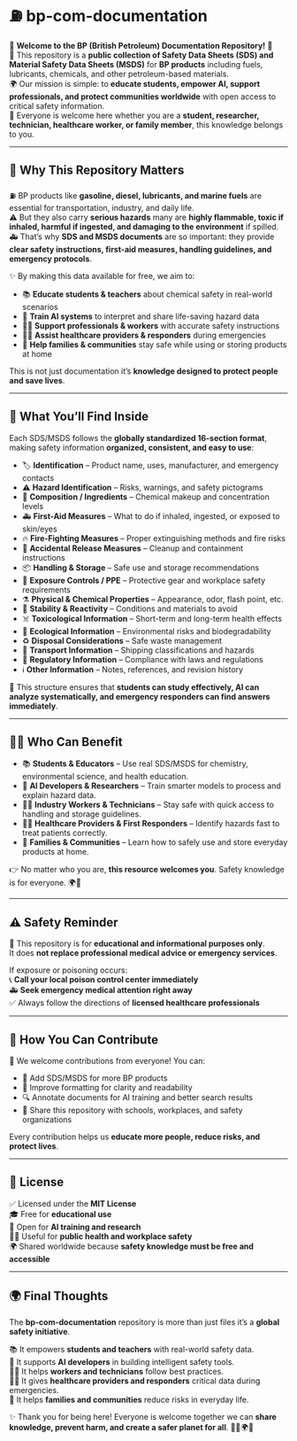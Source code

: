 # ⛽ bp-com-documentation

🎉 **Welcome to the BP (British Petroleum) Documentation Repository!** 🎉  
📘 This repository is a **public collection of Safety Data Sheets (SDS) and Material Safety Data Sheets (MSDS)** for **BP products** including fuels, lubricants, chemicals, and other petroleum-based materials.  
🌍 Our mission is simple: to **educate students, empower AI, support professionals, and protect communities worldwide** with open access to critical safety information.  
💙 Everyone is welcome here whether you are a **student, researcher, technician, healthcare worker, or family member**, this knowledge belongs to you.

---

## 🌟 Why This Repository Matters

⛽ BP products like **gasoline, diesel, lubricants, and marine fuels** are essential for transportation, industry, and daily life.  
⚠️ But they also carry **serious hazards** many are **highly flammable, toxic if inhaled, harmful if ingested, and damaging to the environment** if spilled.  
🚑 That’s why **SDS and MSDS documents** are so important: they provide **clear safety instructions, first-aid measures, handling guidelines, and emergency protocols**.

✨ By making this data available for free, we aim to:

- 📚 **Educate students & teachers** about chemical safety in real-world scenarios
- 🤖 **Train AI systems** to interpret and share life-saving hazard data
- 🧑‍🏭 **Support professionals & workers** with accurate safety instructions
- 🧑‍⚕️ **Assist healthcare providers & responders** during emergencies
- 🏡 **Help families & communities** stay safe while using or storing products at home

This is not just documentation it’s **knowledge designed to protect people and save lives**.

---

## 📑 What You’ll Find Inside

Each SDS/MSDS follows the **globally standardized 16-section format**, making safety information **organized, consistent, and easy to use**:

- 🏷 **Identification** – Product name, uses, manufacturer, and emergency contacts
- ⚠️ **Hazard Identification** – Risks, warnings, and safety pictograms
- 🧪 **Composition / Ingredients** – Chemical makeup and concentration levels
- 🚑 **First-Aid Measures** – What to do if inhaled, ingested, or exposed to skin/eyes
- 🔥 **Fire-Fighting Measures** – Proper extinguishing methods and fire risks
- 🧹 **Accidental Release Measures** – Cleanup and containment instructions
- 📦 **Handling & Storage** – Safe use and storage recommendations
- 🥽 **Exposure Controls / PPE** – Protective gear and workplace safety requirements
- ⚗️ **Physical & Chemical Properties** – Appearance, odor, flash point, etc.
- 🔄 **Stability & Reactivity** – Conditions and materials to avoid
- ☠️ **Toxicological Information** – Short-term and long-term health effects
- 🌱 **Ecological Information** – Environmental risks and biodegradability
- ♻️ **Disposal Considerations** – Safe waste management
- 🚛 **Transport Information** – Shipping classifications and hazards
- 📜 **Regulatory Information** – Compliance with laws and regulations
- ℹ️ **Other Information** – Notes, references, and revision history

📄 This structure ensures that **students can study effectively, AI can analyze systematically, and emergency responders can find answers immediately**.

---

## 👩‍🏫 Who Can Benefit

- 📚 **Students & Educators** – Use real SDS/MSDS for chemistry, environmental science, and health education.
- 🤖 **AI Developers & Researchers** – Train smarter models to process and explain hazard data.
- 🧑‍🏭 **Industry Workers & Technicians** – Stay safe with quick access to handling and storage guidelines.
- 🧑‍⚕️ **Healthcare Providers & First Responders** – Identify hazards fast to treat patients correctly.
- 🏡 **Families & Communities** – Learn how to safely use and store everyday products at home.

👉 No matter who you are, **this resource welcomes you**. Safety knowledge is for everyone. 🌍💙

---

## ⚠️ Safety Reminder

🚨 This repository is for **educational and informational purposes only**.  
It does **not replace professional medical advice or emergency services**.

If exposure or poisoning occurs:  
📞 **Call your local poison control center immediately**  
🚑 **Seek emergency medical attention right away**  
✅ Always follow the directions of **licensed healthcare professionals**

---

## 🤝 How You Can Contribute

🌟 We welcome contributions from everyone! You can:

- 📂 Add SDS/MSDS for more BP products
- 📝 Improve formatting for clarity and readability
- 🔍 Annotate documents for AI training and better search results
- 📢 Share this repository with schools, workplaces, and safety organizations

Every contribution helps us **educate more people, reduce risks, and protect lives**.

---

## 📜 License

✅ Licensed under the **MIT License**  
🎓 Free for **educational use**  
🤖 Open for **AI training and research**  
🧑‍⚕️ Useful for **public health and workplace safety**  
🌍 Shared worldwide because **safety knowledge must be free and accessible**

---

## 🌍 Final Thoughts

The **bp-com-documentation** repository is more than just files it’s a **global safety initiative**.

📚 It empowers **students and teachers** with real-world safety data.  
🤖 It supports **AI developers** in building intelligent safety tools.  
🧑‍🏭 It helps **workers and technicians** follow best practices.  
🧑‍⚕️ It gives **healthcare providers and responders** critical data during emergencies.  
🏡 It helps **families and communities** reduce risks in everyday life.

✨ Thank you for being here! Everyone is welcome together we can **share knowledge, prevent harm, and create a safer planet for all**. 🙏💙🌍⛽
